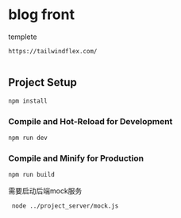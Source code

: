 # blog front

templete
```
https://tailwindflex.com/


```


## Project Setup

```sh
npm install
```

### Compile and Hot-Reload for Development

```sh
npm run dev
```

### Compile and Minify for Production

```sh
npm run build
```


需要启动后端mock服务
```
 node ../project_server/mock.js 
```